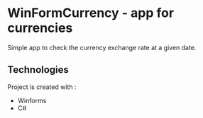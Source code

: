 # WinFormCurrency - app for currencies

Simple app to check the currency exchange rate at a given date.

## Technologies
Project is created with :
* Winforms
* C#
